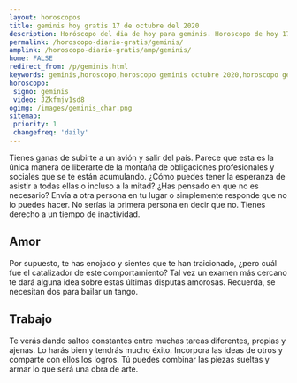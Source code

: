 ```yaml
---
layout: horoscopos
title: geminis hoy gratis 17 de octubre del 2020 
description: Horóscopo del dia de hoy para geminis. Horoscopo de hoy 17 de octubre del 2020. Las predicciones de amor, trabajo, vida personal gratis.
permalink: /horoscopo-diario-gratis/geminis/
amplink: /horoscopo-diario-gratis/amp/geminis/
home: FALSE
redirect_from: /p/geminis.html
keywords: geminis,horoscopo,horoscopo geminis octubre 2020,horoscopo geminis hoy,tarot geminis octubre 2020,horoscopo geminis,tarot geminis hoy,horoscopo de hoy,horoscopo diario,tarot del amor,horoscopo de hoy geminis,horoscopo diario del tarot, Horoscopo de hoy geminis 17 de octubre del 2020,horóscopo del día,signos zodiacales 2020, el horoscopo de hoy
horoscopo:
 signo: geminis
 video: JZkfmjv1sd8
ogimg: /images/geminis_char.png
sitemap:
 priority: 1
 changefreq: 'daily'
---
```



Tienes ganas de subirte a un avión y salir del país. Parece que esta es la única manera de liberarte de la montaña de obligaciones profesionales y sociales que se te están acumulando. ¿Cómo puedes tener la esperanza de asistir a todas ellas o incluso a la mitad? ¿Has pensado en que no es necesario? Envía a otra persona en tu lugar o simplemente responde que no lo puedes hacer. No serías la primera persona en decir que no. Tienes derecho a un tiempo de inactividad.

## Amor

Por supuesto, te has enojado y sientes que te han traicionado, ¿pero cuál fue el catalizador de este comportamiento? Tal vez un examen más cercano te dará alguna idea sobre estas últimas disputas amorosas. Recuerda, se necesitan dos para bailar un tango.

## Trabajo

Te verás dando saltos constantes entre muchas tareas diferentes, propias y ajenas. Lo harás bien y tendrás mucho éxito. Incorpora las ideas de otros y comparte con ellos los logros. Tú puedes combinar las piezas sueltas y armar lo que será una obra de arte.